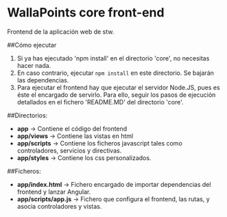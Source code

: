 # WallaPoints core front-end

Frontend de la aplicación web de stw.

##Cómo ejecutar
1. Si ya has ejecutado 'npm install' en el directorio 'core', no necesitas hacer nada.
2. En caso contrario, ejecutar `npm install` en este directorio. Se bajarán las dependencias.
2. Para ejecutar el frontend hay que ejecutar el servidor Node.JS, pues es éste el encargado de servirlo. Para ello,
seguir los pasos de ejecución detallados en el fichero 'README.MD' del directorio 'core'.

##Directorios:
* **app** -> Contiene el código del frontend
* **app/views** -> Contiene las vistas en html
* **app/scripts** -> Contiene los ficheros javascript tales como controladores, servicios y directivas.
* **app/styles** -> Contiene los css personalizados.

##Ficheros:
* **app/index.html** -> Fichero encargado de importar dependencias del frontend y lanzar Angular.
* **app/scripts/app.js** -> Fichero que configura el frontend, las rutas, y asocia controladores y vistas.

